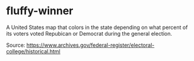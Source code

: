 # fluffy-winner

A United States map that colors in the state depending on what percent of its voters voted Repubican or Democrat during the general election.

Source:
https://www.archives.gov/federal-register/electoral-college/historical.html